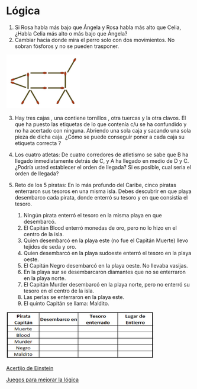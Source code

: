 # Lógica
1. Si Rosa habla más bajo que Ángela y Rosa habla más alto que Celia, ¿Habla Celia más alto o más bajo que Ángela?
2. Cambiar hacia donde mira el perro solo con dos movimientos. No sobran fósforos y no se pueden trasponer.
   
<img src="/Img/Imagen3.jpg" alt="Perro" width="200"/> 

3. Hay tres cajas , una contiene tornillos , otra tuercas y la otra clavos. El que ha puesto las etiquetas de lo que contenía c/u se ha confundido y no ha acertado con ninguna. Abriendo una sola caja y sacando una sola pieza de dicha caja.
 ¿Cómo se puede conseguir poner a cada caja su etiqueta correcta ?
4. Los cuatro atletas: De cuatro corredores de atletismo se sabe que B ha llegado inmediatamente detrás de C, y A ha llegado en medio de D y C. ¿Podría usted establecer el orden de llegada? Si es posible, cual seria el orden de llegada?
5. Reto de los 5 piratas:
   En lo más profundo del Caribe, cinco piratas enterraron sus tesoros en una misma isla.
   Debes descubrir en que playa desembarco cada pirata, donde enterró su tesoro y en que consistía el tesoro.

   1. Ningún pirata enterró el tesoro en la misma playa en que desembarcó.
   2. El Capitán Blood enterró monedas de oro, pero no lo hizo en el centro de la isla.
   3. Quien desembarcó en la playa este (no fue el Capitán Muerte) llevo tejidos de seda y oro.
   4. Quien desembarcó en la playa sudoeste enterró el tesoro en la playa oeste.
   5. El Capitán Negro desembarcó en la playa oeste. No llevaba vasijas.
   6. En la playa sur se desembarcaron diamantes que no se enterraron en la playa norte.
   7. El Capitán Murder desembarcó en la playa norte, pero no enterró su tesoro en el centro de la isla.
   8. Las perlas se enterraron en la playa este.
   9. El quinto Capitán se llama: Maldito.

<img src="/Img/Imagen4.jpg" alt="Reto de los 5 piratas" width="400"/> 

[Acertijo de Einstein](https://www.cerebrol.com/logica/problemas/acertijo-de-einstein/)

[Juegos para mejorar la lógica](https://poki.com/es/l%C3%B3gica)

